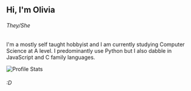 ## Hi, I'm Olivia
###### They/She
I'm a mostly self taught hobbyist and I am currently studying Computer Science at A level.
I predominantly use Python but I also dabble in JavaScript and C family languages.

![Profile Stats](https://github-readme-stats.vercel.app/api?username=olivi-r&theme=dark&hide_border=1&show_icons=true)

###### :D
<!--
- 🔭 I’m currently working on ...
- 🌱 I’m currently learning ...
- 👯 I’m looking to collaborate on ...
- 🤔 I’m looking for help with ...
- 💬 Ask me about ...
- 📫 How to reach me: ...
- 😄 Pronouns: ...
- ⚡ Fun fact: ...
-->
